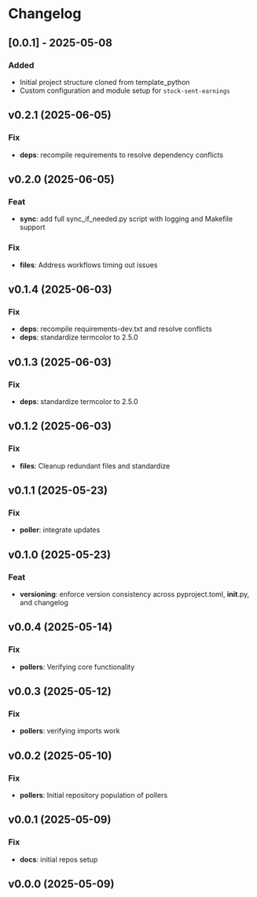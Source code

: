 # Changelog

## [0.0.1] - 2025-05-08

### Added

- Initial project structure cloned from template_python
- Custom configuration and module setup for `stock-sent-earnings`

## v0.2.1 (2025-06-05)

### Fix

- **deps**: recompile requirements to resolve dependency conflicts

## v0.2.0 (2025-06-05)

### Feat

- **sync**: add full sync_if_needed.py script with logging and Makefile support

### Fix

- **files**: Address workflows timing out issues

## v0.1.4 (2025-06-03)

### Fix

- **deps**: recompile requirements-dev.txt and resolve conflicts
- **deps**: standardize termcolor to 2.5.0

## v0.1.3 (2025-06-03)

### Fix

- **deps**: standardize termcolor to 2.5.0

## v0.1.2 (2025-06-03)

### Fix

- **files**: Cleanup redundant files and standardize

## v0.1.1 (2025-05-23)

### Fix

- **poller**: integrate updates

## v0.1.0 (2025-05-23)

### Feat

- **versioning**: enforce version consistency across pyproject.toml, __init__.py, and changelog

## v0.0.4 (2025-05-14)

### Fix

- **pollers**: Verifying core functionality

## v0.0.3 (2025-05-12)

### Fix

- **pollers**: verifying imports work

## v0.0.2 (2025-05-10)

### Fix

- **pollers**: Initial repository population of pollers

## v0.0.1 (2025-05-09)

### Fix

- **docs**: initial repos setup

## v0.0.0 (2025-05-09)
